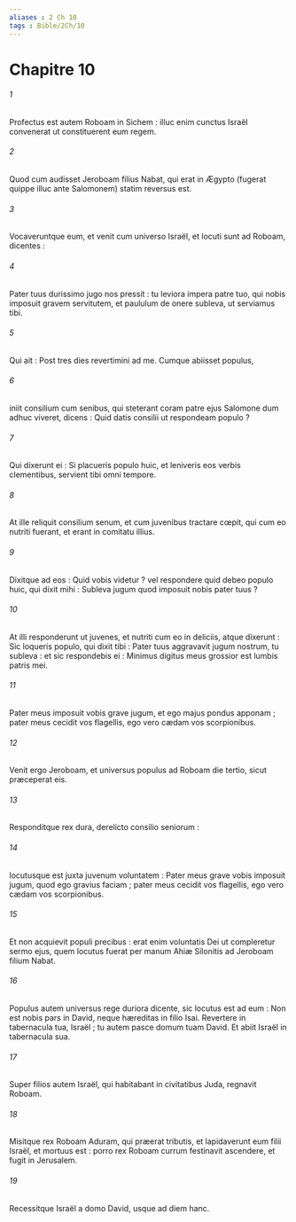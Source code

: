 ```yaml
---
aliases : 2 Ch 10
tags : Bible/2Ch/10
---
```


# Chapitre 10

###### 1
Profectus est autem Roboam in Sichem : illuc enim cunctus Israël convenerat ut constituerent eum regem.
###### 2
Quod cum audisset Jeroboam filius Nabat, qui erat in Ægypto (fugerat quippe illuc ante Salomonem) statim reversus est.
###### 3
Vocaveruntque eum, et venit cum universo Israël, et locuti sunt ad Roboam, dicentes :
###### 4
Pater tuus durissimo jugo nos pressit : tu leviora impera patre tuo, qui nobis imposuit gravem servitutem, et paululum de onere subleva, ut serviamus tibi.
###### 5
Qui ait : Post tres dies revertimini ad me. Cumque abiisset populus,
###### 6
iniit consilium cum senibus, qui steterant coram patre ejus Salomone dum adhuc viveret, dicens : Quid datis consilii ut respondeam populo ?
###### 7
Qui dixerunt ei : Si placueris populo huic, et leniveris eos verbis clementibus, servient tibi omni tempore.
###### 8
At ille reliquit consilium senum, et cum juvenibus tractare cœpit, qui cum eo nutriti fuerant, et erant in comitatu illius.
###### 9
Dixitque ad eos : Quid vobis videtur ? vel respondere quid debeo populo huic, qui dixit mihi : Subleva jugum quod imposuit nobis pater tuus ?
###### 10
At illi responderunt ut juvenes, et nutriti cum eo in deliciis, atque dixerunt : Sic loqueris populo, qui dixit tibi : Pater tuus aggravavit jugum nostrum, tu subleva : et sic respondebis ei : Minimus digitus meus grossior est lumbis patris mei.
###### 11
Pater meus imposuit vobis grave jugum, et ego majus pondus apponam ; pater meus cecidit vos flagellis, ego vero cædam vos scorpionibus.
###### 12
Venit ergo Jeroboam, et universus populus ad Roboam die tertio, sicut præceperat eis.
###### 13
Responditque rex dura, derelicto consilio seniorum :
###### 14
locutusque est juxta juvenum voluntatem : Pater meus grave vobis imposuit jugum, quod ego gravius faciam ; pater meus cecidit vos flagellis, ego vero cædam vos scorpionibus.
###### 15
Et non acquievit populi precibus : erat enim voluntatis Dei ut compleretur sermo ejus, quem locutus fuerat per manum Ahiæ Silonitis ad Jeroboam filium Nabat.
###### 16
Populus autem universus rege duriora dicente, sic locutus est ad eum : Non est nobis pars in David, neque hæreditas in filio Isai. Revertere in tabernacula tua, Israël ; tu autem pasce domum tuam David. Et abiit Israël in tabernacula sua.
###### 17
Super filios autem Israël, qui habitabant in civitatibus Juda, regnavit Roboam.
###### 18
Misitque rex Roboam Aduram, qui præerat tributis, et lapidaverunt eum filii Israël, et mortuus est : porro rex Roboam currum festinavit ascendere, et fugit in Jerusalem.
###### 19
Recessitque Israël a domo David, usque ad diem hanc.
